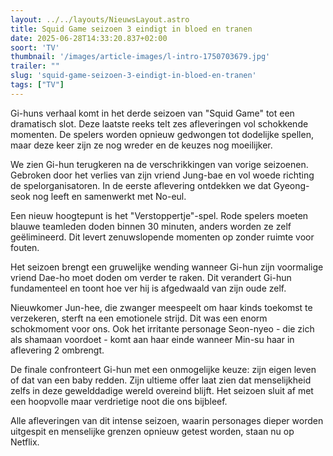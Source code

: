 ```yaml
---
layout: ../../layouts/NieuwsLayout.astro
title: Squid Game seizoen 3 eindigt in bloed en tranen
date: 2025-06-28T14:33:20.837+02:00
soort: 'TV'
thumbnail: '/images/article-images/l-intro-1750703679.jpg'
trailer: ""
slug: 'squid-game-seizoen-3-eindigt-in-bloed-en-tranen'
tags: ["TV"]
---
```


Gi-huns verhaal komt in het derde seizoen van "Squid Game" tot een dramatisch
slot. Deze laatste reeks telt zes afleveringen vol schokkende momenten. De
spelers worden opnieuw gedwongen tot dodelijke spellen, maar deze keer zijn ze
nog wreder en de keuzes nog moeilijker.

We zien Gi-hun terugkeren na de verschrikkingen van vorige seizoenen. Gebroken
door het verlies van zijn vriend Jung-bae en vol woede richting de
spelorganisatoren. In de eerste aflevering ontdekken we dat Gyeong-seok nog
leeft en samenwerkt met No-eul.

Een nieuw hoogtepunt is het "Verstoppertje"-spel. Rode spelers moeten blauwe
teamleden doden binnen 30 minuten, anders worden ze zelf geëlimineerd. Dit
levert zenuwslopende momenten op zonder ruimte voor fouten.

Het seizoen brengt een gruwelijke wending wanneer Gi-hun zijn voormalige vriend
Dae-ho moet doden om verder te raken. Dit verandert Gi-hun fundamenteel en toont
hoe ver hij is afgedwaald van zijn oude zelf.

Nieuwkomer Jun-hee, die zwanger meespeelt om haar kinds toekomst te verzekeren,
sterft na een emotionele strijd. Dit was een enorm schokmoment voor ons. Ook het
irritante personage Seon-nyeo - die zich als shamaan voordoet - komt aan haar
einde wanneer Min-su haar in aflevering 2 ombrengt.

De finale confronteert Gi-hun met een onmogelijke keuze: zijn eigen leven of dat
van een baby redden. Zijn ultieme offer laat zien dat menselijkheid zelfs in
deze gewelddadige wereld overeind blijft. Het seizoen sluit af met een hoopvolle
maar verdrietige noot die ons bijbleef.

Alle afleveringen van dit intense seizoen, waarin personages dieper worden
uitgespit en menselijke grenzen opnieuw getest worden, staan nu op Netflix.